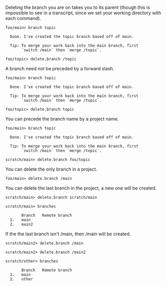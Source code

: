 Deleting the branch you are on takes you to its parent (though this is impossible to see in a transcript, since we set
your working directory with each command).

``` ucm
foo/main> branch topic

  Done. I've created the topic branch based off of main.
  
  Tip: To merge your work back into the main branch, first
       `switch /main` then `merge /topic`.

foo/topic> delete.branch /topic

```

A branch need not be preceded by a forward slash.

``` ucm
foo/main> branch topic

  Done. I've created the topic branch based off of main.
  
  Tip: To merge your work back into the main branch, first
       `switch /main` then `merge /topic`.

foo/topic> delete.branch topic

```

You can precede the branch name by a project name.

``` ucm
foo/main> branch topic

  Done. I've created the topic branch based off of main.
  
  Tip: To merge your work back into the main branch, first
       `switch /main` then `merge /topic`.

scratch/main> delete.branch foo/topic

```

You can delete the only branch in a project.

``` ucm
foo/main> delete.branch /main

```

You can delete the last branch in the project, a new one will be created.

``` ucm
scratch/main> delete.branch scratch/main

scratch/main> branches

       Branch   Remote branch
  1.   main     
  2.   main2    

```

If the the last branch isn't /main, then /main will be created.

``` ucm
scratch/main2> delete.branch /main

scratch/main2> delete.branch /main2

scratch/other> branches

       Branch   Remote branch
  1.   main     
  2.   other    

```
